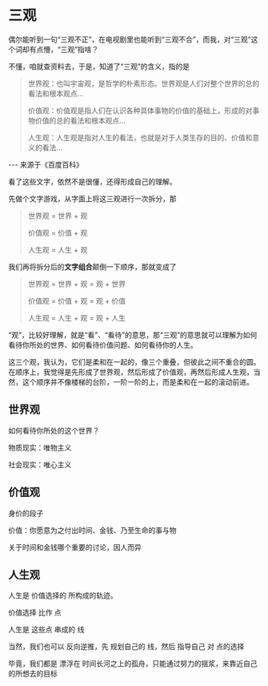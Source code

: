 # 三观

偶尔能听到一句“三观不正”，在电视剧里也能听到“三观不合”，而我，对“三观”这个词却有点懵，“三观”指啥？

不懂，咱就查资料去，于是，知道了“三观”的含义，指的是
> 世界观：也叫宇宙观，是哲学的朴素形态。世界观是人们对整个世界的总的看法和根本观点...
> 
> 价值观：价值观是指人们在认识各种具体事物的价值的基础上，形成的对事物价值的总的看法和根本观点...
> 
> 人生观：人生观是指对人生的看法，也就是对于人类生存的目的、价值和意义的看法...
<p class="citing-sources">
--- 来源于《百度百科》
</p>

看了这些文字，依然不是很懂，还得形成自己的理解。

先做个文字游戏，从字面上将这三观进行一次拆分，那
> 世界观 = 世界 + 观
> 
> 价值观 = 价值 + 观
> 
> 人生观 = 人生 + 观

我们再将拆分后的**文字组合**颠倒一下顺序，那就变成了
> 世界观 = 世界 + 观 = 观 + 世界
>
> 价值观 = 价值 + 观 = 观 + 价值
>
> 人生观 = 人生 + 观 = 观 + 人生

“观”，比较好理解，就是“看”、“看待”的意思，那“三观”的意思就可以理解为如何看待你所处的世界、如何看待价值问题、如何看待你的人生。

这三个观，我认为，它们是柔和在一起的，像三个重叠，但彼此之间不重合的圆。在顺序上，我觉得是先形成了世界观，然后形成了价值观，再然后形成人生观，当然，这个顺序并不像楼梯的台阶，一阶一阶的上，而是柔和在一起的滚动前进。

## 世界观
如何看待你所处的这个世界？

物质现实：唯物主义

社会现实：唯心主义

## 价值观

身价的段子

价值：你愿意为之付出时间、金钱、乃至生命的事与物

关于时间和金钱哪个重要的讨论，因人而异

## 人生观

人生是 价值选择的 所构成的轨迹。

价值选择 比作 点

人生是 这些点 串成的 线

当然，我们也可以 反向逆推，先 规划自己的 线，然后 指导自己 对 点的选择

毕竟，我们都是 漂浮在 时间长河之上的孤舟，只能通过努力的揺浆，来靠近自己的所想去的目标